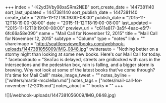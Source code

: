 +++
index = "-K2yd3Vby98xaSRm2NEB"
sort_create_date = 1447381140
sort_last_updated = 1447381140
sort_publish_date = 1447381140
create_date = "2015-11-12T18:19:00-08:00"
publish_date = "2015-11-12T18:19:00-08:00"
date = "2015-11-12T18:19:00-08:00"
last_updated = "2015-11-12T18:19:00-08:00"
preview_url = "c611e817-3a5f-4eac-e5f7-6fc66a58e090"
name = "Mail Call for November 12, 2015"
title = "Mail Call for November 12, 2015"
subtype = "Column"
type = "notes"
link = ""
shareimage = "http://seattlereviewofbooks.com/webhook-uploads/1447381056009/IMG_0848.jpg"
twitterauto = "Nothing better on a stormy night than looking at some new books. Here's our Mail Call for today. "
facebookauto = "SeaTac is delayed, streets are gridlocked with cars in the intersections and the pedestrian box, rain is falling, and a bigger storm is brewing. Why not look at some of the latest books that've come through? It's time for Mail Call!"
make_image_tweet = ""
notes_byline = ["writers/martin-mcclellan.md"]
notes_tags = ["notes/mail-call-for-november-12-2015.md"]
notes_about = ""
books = ""
+++
<p class="image">![](/webhook-uploads/1447381056009/IMG_0848.jpg)</p>